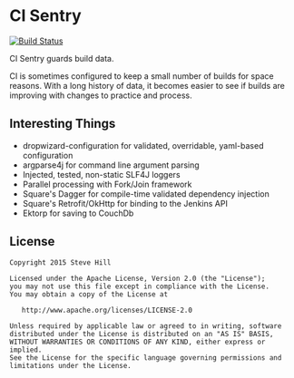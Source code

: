 CI Sentry
=========

[![Build Status](https://snap-ci.com/sghill/ci-sentry/branch/master/build_image)](https://snap-ci.com/sghill/ci-sentry/branch/master)

CI Sentry guards build data.

CI is sometimes configured to keep a small number of builds for space reasons.
With a long history of data, it becomes easier to see if builds are
improving with changes to practice and process.

Interesting Things
------------------

* dropwizard-configuration for validated, overridable, yaml-based configuration
* argparse4j for command line argument parsing
* Injected, tested, non-static SLF4J loggers
* Parallel processing with Fork/Join framework
* Square's Dagger for compile-time validated dependency injection
* Square's Retrofit/OkHttp for binding to the Jenkins API
* Ektorp for saving to CouchDb

License
-------
```
Copyright 2015 Steve Hill

Licensed under the Apache License, Version 2.0 (the "License");
you may not use this file except in compliance with the License.
You may obtain a copy of the License at

   http://www.apache.org/licenses/LICENSE-2.0

Unless required by applicable law or agreed to in writing, software
distributed under the License is distributed on an "AS IS" BASIS,
WITHOUT WARRANTIES OR CONDITIONS OF ANY KIND, either express or implied.
See the License for the specific language governing permissions and
limitations under the License.
```
